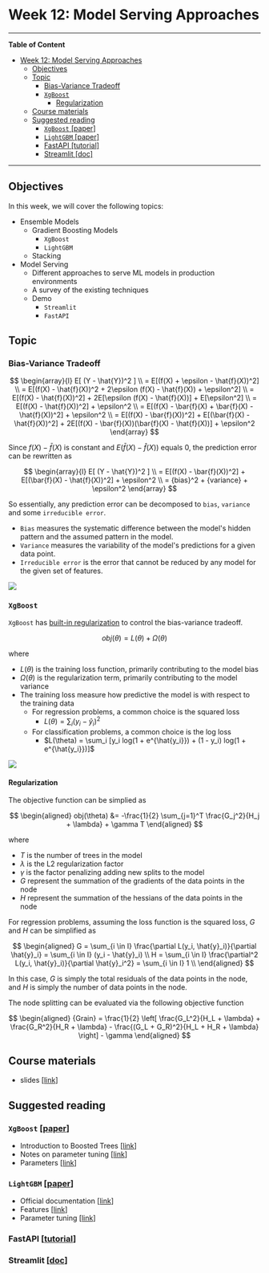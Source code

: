 # Week 12: Model Serving Approaches
---

**Table of Content**
- [Week 12: Model Serving Approaches](#week-12-model-serving-approaches)
  - [Objectives](#objectives)
  - [Topic](#topic)
    - [Bias-Variance Tradeoff](#bias-variance-tradeoff)
    - [`XgBoost`](#xgboost)
      - [Regularization](#regularization)
  - [Course materials](#course-materials)
  - [Suggested reading](#suggested-reading)
    - [`XgBoost` \[paper\]](#xgboost-paper)
    - [`LightGBM` \[paper\]](#lightgbm-paper)
    - [FastAPI \[tutorial\]](#fastapi-tutorial)
    - [Streamlit \[doc\]](#streamlit-doc)

---
## Objectives
In this week, we will cover the following topics:
* Ensemble Models
  * Gradient Boosting Models
    * `XgBoost`
    * `LightGBM`
  * Stacking
* Model Serving
  * Different approaches to serve ML models in production environments
  * A survey of the existing techniques
  * Demo
    * `Streamlit`
    * `FastAPI`

## Topic
### Bias-Variance Tradeoff
$$
\begin{array}{l}
E[ (Y - \hat{Y})^2 ] \\
= E[(f(X) + \epsilon - \hat{f}(X))^2] \\
= E[(f(X) - \hat{f}(X))^2 + 2\epsilon (f(X) - \hat{f}(X)) + \epsilon^2] \\
= E[(f(X) - \hat{f}(X))^2] + 2E[\epsilon (f(X) - \hat{f}(X))] + E[\epsilon^2] \\
= E[(f(X) - \hat{f}(X))^2] + \epsilon^2 \\
= E[(f(X) - \bar{f}(X) + \bar{f}(X) - \hat{f}(X))^2] + \epsilon^2 \\
= E[(f(X) - \bar{f}(X))^2] + E[(\bar{f}(X) - \hat{f}(X))^2] + 2E[(f(X) - \bar{f}(X))(\bar{f}(X) - \hat{f}(X))] + \epsilon^2
\end{array}
$$

Since $f(X) - \bar{f}(X)$ is constant and $E(\bar{f}(X) - \hat{f}(X))$ equals 0, the prediction error can be rewritten as

$$
\begin{array}{l}
E[ (Y - \hat{Y})^2 ] \\
= E[(f(X) - \bar{f}(X))^2] + E[(\bar{f}(X) - \hat{f}(X))^2] + \epsilon^2 \\
= {bias}^2 + {variance} + \epsilon^2
\end{array}
$$

So essentially, any prediction error can be decomposed to `bias`, `variance` and some `irreducible error`.
- `Bias` measures the systematic difference between the model's hidden pattern and the assumed pattern in the model.
- `Variance` measures the variability of the model's predictions for a given data point.
- `Irreducible error` is the error that cannot be reduced by any model for the given set of features.

![](https://www.cs.cornell.edu/courses/cs4780/2018fa/lectures/images/bias_variance/bullseye.png)

### `XgBoost`
`XgBoost` has [built-in regularization](https://xgboost.readthedocs.io/en/stable/tutorials/model.html#objective-function-training-loss-regularization) to control the bias-variance tradeoff.

$$
obj(\theta) = L(\theta) + \Omega(\theta)
$$

where
- $L(\theta)$ is the training loss function, primarily contributing to the model bias
- $\Omega(\theta)$ is the regularization term, primarily contributing to the model variance
- The training loss measure how predictive the model is with respect to the training data
  - For regression problems, a common choice is the squared loss 
    - $L(\theta) = \sum_i (y_i - \hat{y}_i)^2$
  - For classification problems, a common choice is the log loss 
    - $L(\theta) = \sum_i [y_i log(1 + e^{\hat{y_i}}) + (1 - y_i) log(1 + e^{\hat{y_i}})]$

![](https://raw.githubusercontent.com/dmlc/web-data/master/xgboost/model/step_fit.png)

#### Regularization
The objective function can be simplied as

$$
\begin{aligned}
obj(\theta) &= -\frac{1}{2} \sum_{j=1}^T \frac{G_j^2}{H_j + \lambda} +  \gamma T
\end{aligned}
$$

where
- $T$ is the number of trees in the model
- $\lambda$ is the L2 regularization factor
- $\gamma$ is the factor penalizing adding new splits to the model
- $G$ represent the summation of the gradients of the data points in the node
- $H$ represent the summation of the hessians of the data points in the node

For regression problems, assuming the loss function is the squared loss, $G$ and $H$ can be simplified as


$$
\begin{aligned}
G = \sum_{i \in I} \frac{\partial L(y_i, \hat{y}_i)}{\partial \hat{y}_i} = \sum_{i \in I} (y_i - \hat{y}_i) \\
H = \sum_{i \in I} \frac{\partial^2 L(y_i, \hat{y}_i)}{\partial \hat{y}_i^2} = \sum_{i \in I} 1 \\
\end{aligned}
$$


In this case, $G$ is simply the total residuals of the data points in the node, and $H$ is simply the number of data points in the node.

The node splitting can be evaluated via the following objective function

$$
\begin{aligned}
{Grain} = \frac{1}{2} \left[ \frac{G_L^2}{H_L + \lambda} + \frac{G_R^2}{H_R + \lambda} - \frac{(G_L + G_R)^2}{H_L + H_R + \lambda} \right] - \gamma
\end{aligned}
$$


## Course materials
* slides [[link](https://docs.google.com/presentation/d/13vqPczJpCipRyvEPclbzyjND77ilX1FaEnsBRjSMQ_E/edit?usp=sharing)]

## Suggested reading
### `XgBoost` [[paper](https://arxiv.org/abs/1603.02754)]
* Introduction to Boosted Trees [[link](https://xgboost.readthedocs.io/en/stable/tutorials/model.html)]
* Notes on parameter tuning [[link](https://xgboost.readthedocs.io/en/stable/tutorials/param_tuning.html)]
* Parameters [[link](https://xgboost.readthedocs.io/en/stable/parameter.html)]
### `LightGBM` [[paper](https://proceedings.neurips.cc/paper_files/paper/2017/file/6449f44a102fde848669bdd9eb6b76fa-Paper.pdf)]
* Official documentation [[link](https://lightgbm.readthedocs.io/en/latest/index.html)]
* Features [[link](https://lightgbm.readthedocs.io/en/latest/Features.html)]
* Parameter tuning [[link](https://lightgbm.readthedocs.io/en/latest/Parameters-Tuning.html)]
### FastAPI [[tutorial](https://fastapi.tiangolo.com/tutorial/)]
### Streamlit [[doc](https://docs.streamlit.io/)]